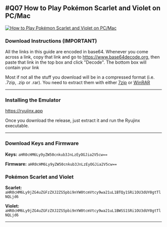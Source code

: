 ## #Q07 How to Play Pokémon Scarlet and Violet on PC/Mac

[![How to Play Pokémon Scarlet and Violet on PC/Mac](https://img.youtube.com/vi/<>/maxresdefault.jpg)](https://www.youtube.com/embed/<>)

### Download Instructions (IMPORTANT)

All the links in this guide are encoded in base64. Whenever you come across a link, copy that link and go to https://www.base64decode.org, then paste that link in the top box and click "Decode". The bottom box will contain your link

Most if not all the stuff you download will be in a compressed format (i.e. .7zip, .zip or .rar). You need to extract them with either [7zip](https://www.7-zip.org) or [WinRAR](https://www.win-rar.com/download.html?&L=0)

* * *

### Installing the Emulator

https://ryujinx.app

Once you download the release, just extract it and run the Ryujinx executable.

* * *

### Download Keys and Firmware

**Keys:** `aHR0cHM6Ly9yZW50cnkub3JnLzEyOGJia2V5cw==`

**Firmware:** `aHR0cHM6Ly9yZW50cnkub3JnLzEyOGJia2V5cw==`

### Pokémon Scarlet and Violet

**Scarlet:** `aHR0cHM6Ly9jZG4uZGFzZXJ2ZS5pbi9nYW0tcmVtcy9wa21uL1BTQy1SRi1OU3dUY0gtTlNQLjd6`

**Violet:** `aHR0cHM6Ly9jZG4uZGFzZXJ2ZS5pbi9nYW0tcmVtcy9wa21uL1BWSS1SRi1OU3dUY0gtTlNQLjd6`

* * *
